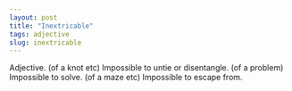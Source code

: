 ```yaml
---
layout: post
title: "Inextricable"
tags: adjective
slug: inextricable
---
```

Adjective. (of a knot etc) Impossible to untie or disentangle. (of a problem) Impossible to solve. (of a maze etc) Impossible to escape from.
